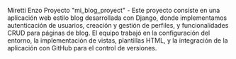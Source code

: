 Miretti Enzo
Proyecto "mi_blog_proyect" -
Este proyecto consiste en una aplicación web estilo blog desarrollada con Django, donde implementamos autenticación de usuarios, creación y gestión de perfiles, y funcionalidades CRUD para páginas de blog. El equipo trabajó en la configuración del entorno, la implementación de vistas, plantillas HTML, y la integración de la aplicación con GitHub para el control de versiones.
